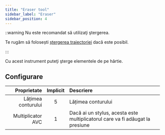 ```yaml
---
title: "Eraser tool"
sidebar_label: "Eraser"
sidebar_position: 4
---
```



::warning Nu este recomandat să utilizaţi ştergerea.

Te rugăm să folosești [ștergerea traiectoriei](path_eraser) dacă este posibil.

:::

Cu acest instrument puteţi şterge elementele de pe hârtie.

## Configurare

|        Proprietate | Implicit | Descriere                                                                     |
| ------------------:|:--------:|:----------------------------------------------------------------------------- |
| Lățimea conturului |    5     | Lățimea conturului                                                            |
|  Multiplicator AVC |    1     | Dacă ai un stylus, acesta este multiplicatorul care va fi adăugat la presiune |
